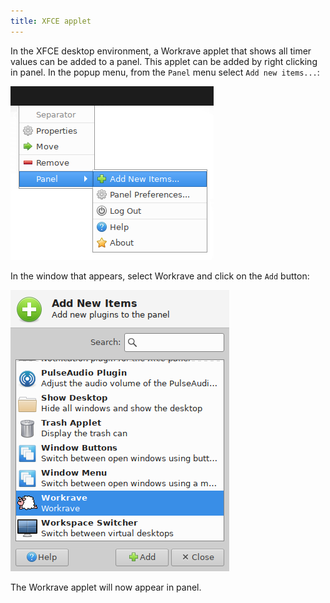 ```yaml
---
title: XFCE applet
---
```

In the XFCE desktop environment, a Workrave applet that shows all timer values can be added to a panel. This applet can be added by right clicking in panel. In the popup menu, from the `Panel` menu select `Add new items...`:

![Enable XFCE applet](/images/screenshots/xfce-applet-activate-1.png)

In the window that appears, select Workrave and click on the `Add` button:

![Enable XFCE applet](/images/screenshots/xfce-applet-activate-2.png)

The Workrave applet will now appear in panel.
